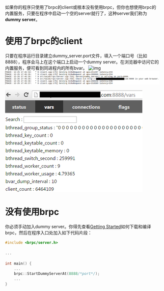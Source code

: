如果你的程序只使用了brpc的client或根本没有使用brpc，但你也想使用brpc的内置服务，只要在程序中启动一个空的server就行了，这种server我们称为**dummy server**。

# 使用了brpc的client

只要在程序运行目录建立dummy_server.port文件，填入一个端口号（比如8888），程序会马上在这个端口上启动一个dummy server。在浏览器中访问它的内置服务，便可看到同进程内的所有bvar。
![img](../images/dummy_server_1.png) ![img](../images/dummy_server_2.png) 

![img](../images/dummy_server_3.png)

# 没有使用brpc

你必须手动加入dummy server。你得先查看[Getting Started](getting_started.md)如何下载和编译brpc，然后在程序入口处加入如下代码片段：

```c++
#include <brpc/server.h>
 
...
 
int main() {
    ...
    brpc::StartDummyServerAt(8888/*port*/);
    ...
}
```
